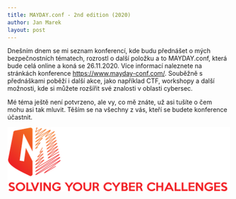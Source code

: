 ```yaml
---
title: MAYDAY.conf - 2nd edition (2020)
author: Jan Marek
layout: post
---
```

Dnešním dnem se mi seznam konferencí, kde budu přednášet o mých bezpečnostních tématech, rozrostl o další položku a to MAYDAY.conf, která bude celá online a koná se 26.11.2020. Více informací naleznete na stránkách konference https://www.mayday-conf.com/.
Souběžně s přednáškami poběží i další akce, jako například CTF, workshopy a další možnosti, kde si můžete rozšířit své znalosti v oblasti cybersec.

Mé téma ještě není potvrzeno, ale vy, co mě znáte, už asi tušíte o čem mohu asi tak mluvit. Těším se na všechny z vás, kteří se budete konference účastnit.
 
![MAYDAY.conf](/assets/MayDayConf_logo.png "MAYDAY.conf")